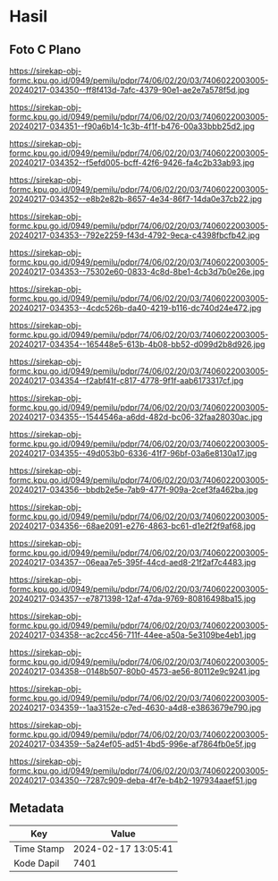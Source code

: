 # Hasil

## Foto C Plano

https://sirekap-obj-formc.kpu.go.id/0949/pemilu/pdpr/74/06/02/20/03/7406022003005-20240217-034350--ff8f413d-7afc-4379-90e1-ae2e7a578f5d.jpg

https://sirekap-obj-formc.kpu.go.id/0949/pemilu/pdpr/74/06/02/20/03/7406022003005-20240217-034351--f90a6b14-1c3b-4f1f-b476-00a33bbb25d2.jpg

https://sirekap-obj-formc.kpu.go.id/0949/pemilu/pdpr/74/06/02/20/03/7406022003005-20240217-034352--f5efd005-bcff-42f6-9426-fa4c2b33ab93.jpg

https://sirekap-obj-formc.kpu.go.id/0949/pemilu/pdpr/74/06/02/20/03/7406022003005-20240217-034352--e8b2e82b-8657-4e34-86f7-14da0e37cb22.jpg

https://sirekap-obj-formc.kpu.go.id/0949/pemilu/pdpr/74/06/02/20/03/7406022003005-20240217-034353--792e2259-f43d-4792-9eca-c4398fbcfb42.jpg

https://sirekap-obj-formc.kpu.go.id/0949/pemilu/pdpr/74/06/02/20/03/7406022003005-20240217-034353--75302e60-0833-4c8d-8be1-4cb3d7b0e26e.jpg

https://sirekap-obj-formc.kpu.go.id/0949/pemilu/pdpr/74/06/02/20/03/7406022003005-20240217-034353--4cdc526b-da40-4219-b116-dc740d24e472.jpg

https://sirekap-obj-formc.kpu.go.id/0949/pemilu/pdpr/74/06/02/20/03/7406022003005-20240217-034354--165448e5-613b-4b08-bb52-d099d2b8d926.jpg

https://sirekap-obj-formc.kpu.go.id/0949/pemilu/pdpr/74/06/02/20/03/7406022003005-20240217-034354--f2abf41f-c817-4778-9f1f-aab6173317cf.jpg

https://sirekap-obj-formc.kpu.go.id/0949/pemilu/pdpr/74/06/02/20/03/7406022003005-20240217-034355--1544546a-a6dd-482d-bc06-32faa28030ac.jpg

https://sirekap-obj-formc.kpu.go.id/0949/pemilu/pdpr/74/06/02/20/03/7406022003005-20240217-034355--49d053b0-6336-41f7-96bf-03a6e8130a17.jpg

https://sirekap-obj-formc.kpu.go.id/0949/pemilu/pdpr/74/06/02/20/03/7406022003005-20240217-034356--bbdb2e5e-7ab9-477f-909a-2cef3fa462ba.jpg

https://sirekap-obj-formc.kpu.go.id/0949/pemilu/pdpr/74/06/02/20/03/7406022003005-20240217-034356--68ae2091-e276-4863-bc61-d1e2f2f9af68.jpg

https://sirekap-obj-formc.kpu.go.id/0949/pemilu/pdpr/74/06/02/20/03/7406022003005-20240217-034357--06eaa7e5-395f-44cd-aed8-21f2af7c4483.jpg

https://sirekap-obj-formc.kpu.go.id/0949/pemilu/pdpr/74/06/02/20/03/7406022003005-20240217-034357--e7871398-12af-47da-9769-80816498ba15.jpg

https://sirekap-obj-formc.kpu.go.id/0949/pemilu/pdpr/74/06/02/20/03/7406022003005-20240217-034358--ac2cc456-711f-44ee-a50a-5e3109be4eb1.jpg

https://sirekap-obj-formc.kpu.go.id/0949/pemilu/pdpr/74/06/02/20/03/7406022003005-20240217-034358--0148b507-80b0-4573-ae56-80112e9c9241.jpg

https://sirekap-obj-formc.kpu.go.id/0949/pemilu/pdpr/74/06/02/20/03/7406022003005-20240217-034359--1aa3152e-c7ed-4630-a4d8-e3863679e790.jpg

https://sirekap-obj-formc.kpu.go.id/0949/pemilu/pdpr/74/06/02/20/03/7406022003005-20240217-034359--5a24ef05-ad51-4bd5-996e-af7864fb0e5f.jpg

https://sirekap-obj-formc.kpu.go.id/0949/pemilu/pdpr/74/06/02/20/03/7406022003005-20240217-034350--7287c909-deba-4f7e-b4b2-197934aaef51.jpg


## Metadata

| Key        | Value               |
| ---------- | ------------------- |
| Time Stamp | 2024-02-17 13:05:41 |
| Kode Dapil | 7401                |



